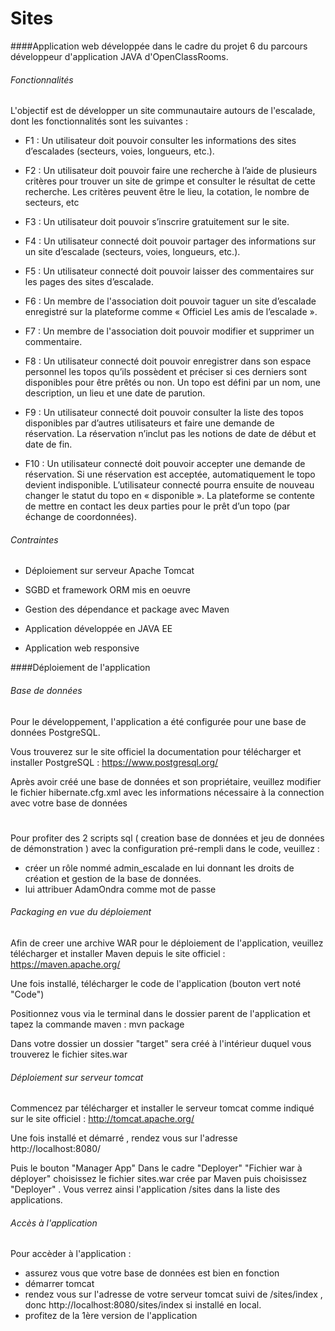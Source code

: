 # Sites

####Application web développée dans le cadre du projet 6 du parcours développeur d'application JAVA d'OpenClassRooms.


###### Fonctionnalités

L'objectif est de développer un site communautaire autours de l'escalade, dont les fonctionnalités sont les suivantes :

* F1 : Un utilisateur doit pouvoir consulter les informations des sites
  d’escalades (secteurs, voies, longueurs, etc.).
  
* F2 : Un utilisateur doit pouvoir faire une recherche à l’aide de plusieurs
 critères pour trouver un site de grimpe et consulter le résultat de cette
 recherche. Les critères peuvent être le lieu, la cotation, le nombre de
 secteurs, etc
 
* F3 : Un utilisateur doit pouvoir s’inscrire gratuitement sur le site.

* F4 : Un utilisateur connecté doit pouvoir partager des informations sur un
  site d’escalade (secteurs, voies, longueurs, etc.).
  
* F5 : Un utilisateur connecté doit pouvoir laisser des commentaires sur les
  pages des sites d’escalade.
  
* F6 : Un membre de l'association doit pouvoir taguer un site d’escalade
  enregistré sur la plateforme comme « Officiel Les amis de l’escalade ».
  
* F7 : Un membre de l'association doit pouvoir modifier et supprimer un
  commentaire.
  
* F8 : Un utilisateur connecté doit pouvoir enregistrer dans son espace
personnel les topos qu’ils possèdent et préciser si ces derniers sont
disponibles pour être prêtés ou non.
Un topo est défini par un nom, une description, un lieu et une date de
parution.

* F9 : Un utilisateur connecté doit pouvoir consulter la liste des topos
disponibles par d’autres utilisateurs et faire une demande de réservation.
La réservation n’inclut pas les notions de date de début et date de fin.

* F10 : Un utilisateur connecté doit pouvoir accepter une demande de
réservation. Si une réservation est acceptée, automatiquement le topo
devient indisponible. L’utilisateur connecté pourra ensuite de nouveau
changer le statut du topo en « disponible ».
La plateforme se contente de mettre en contact les deux parties pour le
prêt d’un topo (par échange de coordonnées).

###### Contraintes

* Déploiement sur serveur Apache Tomcat

* SGBD et framework ORM mis en oeuvre

* Gestion des dépendance et package avec Maven

* Application développée en JAVA EE

* Application web responsive


####Déploiement de l'application

###### Base de données

Pour le développement, l'application a été configurée pour une base de données PostgreSQL.

Vous trouverez sur le site officiel la documentation pour télécharger et installer PostgreSQL : https://www.postgresql.org/

Après avoir créé une base de données et son propriétaire, veuillez modifier le fichier hibernate.cfg.xml avec les informations nécessaire à la connection avec votre base de données
#


Pour profiter des 2 scripts sql ( creation base de données et jeu de données de démonstration ) avec la configuration pré-rempli dans le code, veuillez :

* créer un rôle nommé admin_escalade en lui donnant les droits de création et gestion de la base de données.
* lui attribuer AdamOndra comme mot de passe

###### Packaging en vue du déploiement

Afin de creer une archive WAR pour le déploiement de l'application, veuillez télécharger et installer Maven depuis le site officiel : https://maven.apache.org/

Une fois installé, télécharger le code de l'application (bouton vert noté "Code")

Positionnez vous via le terminal dans le dossier parent de l'application et tapez la commande maven :  mvn package

Dans votre dossier un dossier "target" sera créé à l'intérieur duquel vous trouverez le fichier sites.war

###### Déploiement sur serveur tomcat

Commencez par télécharger et installer le serveur tomcat comme indiqué sur le site officiel : http://tomcat.apache.org/

Une fois installé et démarré , rendez vous sur l'adresse http://localhost:8080/

Puis le bouton "Manager App"
Dans le cadre "Deployer" "Fichier war à déployer" choisissez le fichier sites.war crée par Maven puis choisissez "Deployer" . Vous verrez ainsi l'application /sites dans la liste des applications.

###### Accès à l'application

Pour accèder à l'application : 

* assurez vous que votre base de données est bien en fonction
* démarrer tomcat
* rendez vous sur l'adresse de votre serveur tomcat suivi de /sites/index , donc http://localhost:8080/sites/index si installé en local.
* profitez de la 1ère version de l'application

